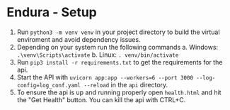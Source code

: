# Endura - Setup
1. Run `python3 -m venv venv` in your project directory to build the virtual enviroment and avoid dependency issues.
2. Depending on your system run the following commands
    a. Windows: `.\venv\Scripts\activate`
    b. Linux: `. venv/bin/activate`
3. Run `pip3 install -r requirements.txt` to get the requirements for the api.
4. Start the API with `uvicorn app:app --workers=6 --port 3000 --log-config=log_conf.yaml --reload` in the `api` directory.
5. To ensure the api is up and running properly open `health.html` and hit the "Get Health" button. You can kill the api with CTRL+C.